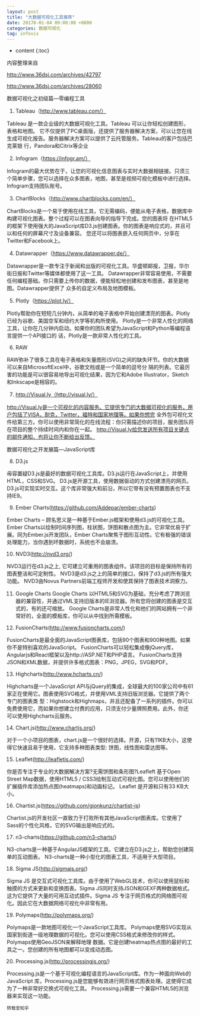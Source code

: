 ```yaml
---
layout: post
title: "大数据可视化工具推荐"
date: 20178-01-04 09:00:00 +0800 
categories: 数据可视化
tag: infovis
---
```

* content
{:toc}



内容整理来自

http://www.36dsj.com/archives/42797

http://www.36dsj.com/archives/28060

数据可视化之初级篇—零编程工具

1. Tableau（http://www.tableau.com/）

Tableau 是一款企业级的大数据可视化工具。Tableau 可以让你轻松创建图形，表格和地图。 它不仅提供了PC桌面版，还提供了服务器解决方案，可以让您在线生成可视化报告。服务器解决方案可以提供了云托管服务。Tableau的客户包括巴克莱银 行，Pandora和Citrix等企业 


2. Infogram（https://infogr.am/）

Infogram的最大优势在于，让您的可视化信息图表与实时大数据相链接。只须三个简单步骤，您可以选择在众多图表，地图，甚至是视频可视化模板中进行选择。 Infogram支持团队账号。


3. ChartBlocks（http://www.chartblocks.com/en/）

ChartBlocks是一个易于使用在线工具，它无需编码，便能从电子表格，数据库中构建可视化图表。整个过程可以在图表向导的指导下完成。您的图表将 在HTML5的框架下使用强大的JavaScript库D3.js创建图表。你的图表是响应式的，并且可以和任何的屏幕尺寸及设备兼容。 您还可以将图表嵌入任何网页中，分享在Twitter和Facebook上。


4. Datawrapper（https://www.datawrapper.de/）

Datawrapper是一款专注于新闻和出版的可视化工具。华盛顿邮报，卫报，华尔街日报和Twitter等媒体都使用了这一工具。 Datawrapper非常容易使用，不需要任何编程基础。你只需要上传你的数据，便能轻松地创建和发布图表，甚至是地图。Datawrapper提供了 众多的自定义布局及地图模板。


5. Plotly（https://plot.ly/）

Plotly帮助你在短短几分钟内，从简单的电子表格中开始创建漂亮的图表。Plotly已经为谷歌、美国空军和纽约大学等机构所使用。 Plotly是一个非常人性化的网络工具，让你在几分钟内启动。如果你的团队希望为JavaScript和Python等编程语言提供一个API接口的 话，Plotly是一款非常人性化的工具。

6. RAW

RAW弥补了很多工具在电子表格和矢量图形(SVG)之间的缺失环节。你的大数据可以来自MicrosoftExcel中，谷歌文档或是一个简单的逗号分 隔的列表。它最厉害的功能是可以很容易地导出可视化结果，因为它和Adobe Illustrator，Sketch 和Inkscape是相容的。

7. http://Visual.ly（http://visual.ly/）

http://Visual.ly是一个可视化的内容服务。它提供专门的大数据可视化的服务，用户包括了VISA，耐克，Twitter，福特和国家地理等。如果你想完 全外包可视化文件给第三方。你可以使用非常简化的在线流程：你只需描述你的项目，服务团队将在项目的整个持续时间内和你在一起。 http://Visual.ly给您发送所有项目关键点的邮件通知，也将让你不断给出反馈。

数据可视化之开发展篇—JavaScript库

8. D3.js

毋容置疑D3.js是最好的数据可视化工具库。D3.js运行在JavaScript上，并使用HTML，CSS和SVG。 D3.js是开源工具，使用数据驱动的方式创建漂亮的网页。 D3.js可实现实时交互。这个库非常强大和前沿，所以它带有没有预置图表也不支持IE9。


9. Ember Charts(https://github.com/Addepar/ember-charts)

Ember Charts – 顾名思义是一种基于Ember.js框架和使用d3.js的可视化工具。Ember Charts以绘制时间序列图，柱状图，饼图和散点图为主。它非常优易于扩展。同为Ember.js开发团队，Ember Charts聚焦于图形互动性。它有极强的错误处理能力，当你遇到坏数据时，系统也不会崩溃。 


10. NVD3(http://nvd3.org/)

NVD3运行在d3.js之上, 它可建立可重用的图表组件。该项目的目标是保持所有的图表整洁和可定制性。 NVD3是d3.js之上的简单的接口，保持了d3.js的所有强大功能。 NVD3由Novus Partners前端工程师开发和使其保持了图表技术洞察力。


11. Google Charts
Google Charts 以HTML5和SVG为基础，充分考虑了跨浏览器的兼容性，并通过VML支持旧版本的IE浏览器。所有您将创建的图表是交互式的，有的还可缩放。 Google Charts是非常人性化和他们的网站拥有一个非常好的，全面的模板库，你可以从中找到所需模板。



12. FusionCharts(http://www.fusioncharts.com/)

FusionCharts是最全面的JavaScript图表库，包括90个图表和900种地图。如果你不是特别喜欢的JavaScript。 FusionCharts可以轻松集成像jQuery库，Angularjs和React框架以及http://ASP.NET和PHP语言。 FusionCharts支持JSON和XML数据，并提供许多格式图表：PNG，JPEG，SVG和PDF。



13. Highcharts(http://www.hcharts.cn/)

Highcharts是一个JavaScript API与jQuery的集成，全球最大的100家公司中有61家正在使用它。图表使用SVG格式，并使用VML支持旧版浏览器。它提供了两个专门的图表类 型：Highstock和Highmaps，并且还配备了一系列的插件。你可以免费使用它，而如果你想建立付费的应用，只须支付少量牌照费用。此外，你还 可以使用Highcharts云服务。

14. Chart.js(http://www.chartjs.org/)

对于一个小项目的图表，chart.js是一个很好的选择。开源，只有11KB大小，这使得它快速且易于使用，它支持多种图表类型: 饼图，线性图和雷达图等。


15. Leaflet(http://leafletjs.com/)

你是否专注于专业的大数据解决方案?无需饼图和条形图?Leafleft 基于Open Street Map数据，使用HTML5 / CSS3绘制互动式可视化图。您可以使用他们的扩展插件库添加热点图(heatmaps)和动画标记。 Leaflet 是开源和只有33 KB大小。

16. Chartist.js(https://github.com/gionkunz/chartist-js)

Chartist.js的开发社区一直致力于打败所有其他JavaScript图表库。它使用了Sass的个性化风格，它的SVG输出是响应式的。


17. n3-charts(https://github.com/n3-charts/)

N3-charts是一种基于AngularJS框架的工具。它建立在D3.js之上，帮助您创建简单的互动图表。 N3-charts是一种小型化的图表工具，不适用于大型项目。

18. Sigma JS(http://sigmajs.org/)

Sigma JS 是交互式可视化工具库。由于使用了WebGL技术，你可以使用鼠标和触摸的方式来更新和变换图表。Sigma JS同时支持JSON和GEXF两种数据格式。这为它提供了大量的可用互动式插件。Sigma JS 专注于网页格式的网络图可视化。因此它在大数据网络可视化中非常有用。


19. Polymaps(http://polymaps.org/)

Polymaps是一款地图可视化一个JavaScript工具库。 Polymaps使用SVG实现从国家到街道一级地理数据的可视化。您可以使用CSS格式来修改你的样式。Polymaps使用GeoJSON来解释地理 数据。它是创建heatmap热点图的最好的工具之一。您创建的所有地图都可以变成动态图。


20. Processing.js(http://processingjs.org/)

Processing.js是一个基于可视化编程语言的JavaScript库。作为一种面向Web的JavaScript 库，Processing.js是您能够有效进行网页格式图表处理。这使得它成为了一种非常好交换式可视化工具。 Processing.js需要一个兼容HTML5的浏览器来实现这一功能。

```
转载至知乎
